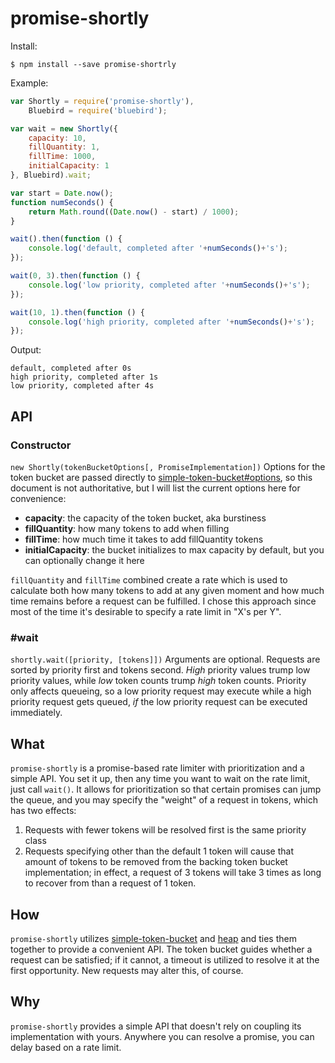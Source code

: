 # promise-shortly

Install:
```
$ npm install --save promise-shortrly
```

Example:
```js
var Shortly = require('promise-shortly'),
	Bluebird = require('bluebird');

var wait = new Shortly({
	capacity: 10,
    fillQuantity: 1,
    fillTime: 1000,
    initialCapacity: 1
}, Bluebird).wait;

var start = Date.now();
function numSeconds() {
	return Math.round((Date.now() - start) / 1000);
}

wait().then(function () {
    console.log('default, completed after '+numSeconds()+'s');
});

wait(0, 3).then(function () {
	console.log('low priority, completed after '+numSeconds()+'s');
});

wait(10, 1).then(function () {
	console.log('high priority, completed after '+numSeconds()+'s');
});
```

Output:
```
default, completed after 0s
high priority, completed after 1s
low priority, completed after 4s
```

## API

### Constructor
`new Shortly(tokenBucketOptions[, PromiseImplementation])`
Options for the token bucket are passed directly to [simple-token-bucket#options](https://www.npmjs.com/package/simple-token-bucket#options), so this document is not authoritative, but I will list the current options here for convenience:

* **capacity**: the capacity of the token bucket, aka burstiness
* **fillQuantity**: how many tokens to add when filling
* **fillTime**: how much time it takes to add fillQuantity tokens
* **initialCapacity**: the bucket initializes to max capacity by default, but you can optionally change it here

`fillQuantity` and `fillTime` combined create a rate which is used to calculate both how many tokens to add at any given moment and how much time remains before a request can be fulfilled. I chose this approach since most of the time it's desirable to specify a rate limit in "X's per Y".

### #wait
`shortly.wait([priority, [tokens]])`
Arguments are optional. Requests are sorted by priority first and tokens second. *High* priority values trump low priority values, while *low* token counts trump *high* token counts. Priority only affects queueing, so a low priority request may execute while a high priority request gets queued, *if* the low priority request can be executed immediately.

## What
`promise-shortly` is a promise-based rate limiter with prioritization and a simple API. You set it up, then any time you want to wait on the rate limit, just call `wait()`. It allows for prioritization so that certain promises can jump the queue, and you may specify the "weight" of a request in tokens, which has two effects:
1. Requests with fewer tokens will be resolved first is the same priority class
2. Requests specifying other than the default 1 token will cause that amount of tokens to be removed from the backing token bucket implementation; in effect, a request of 3 tokens will take 3 times as long to recover from than a request of 1 token.

## How
`promise-shortly` utilizes [simple-token-bucket](https://www.npmjs.com/package/simple-token-bucket) and [heap](https://www.npmjs.com/package/heap) and ties them together to provide a convenient API. The token bucket guides whether a request can be satisfied; if it cannot, a timeout is utilized to resolve it at the first opportunity. New requests may alter this, of course.

## Why
`promise-shortly` provides a simple API that doesn't rely on coupling its implementation with yours. Anywhere you can resolve a promise, you can delay based on a rate limit.

